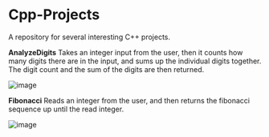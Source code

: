 # Cpp-Projects
A repository for several interesting C++ projects.

**AnalyzeDigits**
Takes an integer input from the user, then it counts how many digits there are in the input, and sums up the individual digits together. The digit count and the sum of the digits are then returned.

![image](https://user-images.githubusercontent.com/71009398/109956129-95592580-7ce3-11eb-92fb-ce1b0ff29754.png)

**Fibonacci**
Reads an integer from the user, and then returns the fibonacci sequence up until the read integer.

![image](https://user-images.githubusercontent.com/71009398/109956007-6fcc1c00-7ce3-11eb-9779-15457414a5a4.png)

